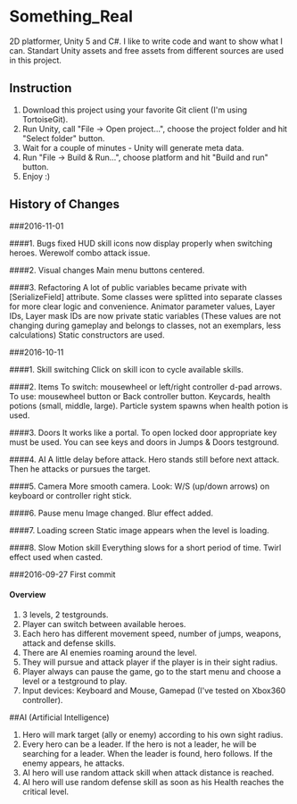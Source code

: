 # Something_Real
2D platformer, Unity 5 and C#. I like to write code and want to show what I can.
Standart Unity assets and free assets from different sources are used in this project.

## Instruction
1. Download this project using your favorite Git client (I'm using TortoiseGit).
2. Run Unity, call "File -> Open project...", choose the project folder and hit "Select folder" button.
3. Wait for a couple of minutes - Unity will generate meta data.
4. Run "File -> Build & Run...", choose platform and hit "Build and run" button.
5. Enjoy :)

## History of Changes

###2016-11-01

####1. Bugs fixed
HUD skill icons now display properly when switching heroes.
Werewolf combo attack issue.

####2. Visual changes
Main menu buttons centered.

####3. Refactoring
A lot of public variables became private with [SerializeField] attribute.
Some classes were splitted into separate classes for more clear logic and convenience.
Animator parameter values, Layer IDs, Layer mask IDs are now private static variables
(These values are not changing during gameplay and belongs to classes, not an exemplars, less calculations)
Static constructors are used.

###2016-10-11

####1. Skill switching
Click on skill icon to cycle available skills.

####2. Items
To switch: mousewheel or left/right controller d-pad arrows.
To use: mousewheel button or Back controller button.
Keycards, health potions (small, middle, large).
Particle system spawns when health potion is used.

####3. Doors
It works like a portal. To open locked door appropriate key must be used. You can see keys and doors in Jumps & Doors testground.

####4. AI
A little delay before attack.
Hero stands still before next attack. Then he attacks or pursues the target.

####5. Camera
More smooth camera. Look: W/S (up/down arrows) on keyboard or controller right stick.

####6. Pause menu
Image changed. Blur effect added.

####7. Loading screen
Static image appears when the level is loading.

####8. Slow Motion skill
Everything slows for a short period of time. Twirl effect used when casted.

###2016-09-27 First commit

#### Overview
1. 3 levels, 2 testgrounds.
2. Player can switch between available heroes.
3. Each hero has different movement speed, number of jumps, weapons, attack and defense skills.
4. There are AI enemies roaming around the level.
5. They will pursue and attack player if the player is in their sight radius.
6. Player always can pause the game, go to the start menu and choose a level or a testground to play.
7. Input devices: Keyboard and Mouse, Gamepad (I've tested on Xbox360 controller).

##AI (Artificial Intelligence)
1. Hero will mark target (ally or enemy) according to his own sight radius.
2. Every hero can be a leader. If the hero is not a leader, he will be searching for a leader. When the leader is found, hero follows.
If the enemy appears, he attacks.
3. AI hero will use random attack skill when attack distance is reached.
4. AI hero will use random defense skill as soon as his Health reaches the critical level.
